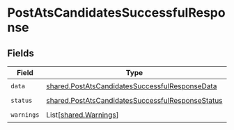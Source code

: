 # PostAtsCandidatesSuccessfulResponse


## Fields

| Field                                                                                                                | Type                                                                                                                 | Required                                                                                                             | Description                                                                                                          |
| -------------------------------------------------------------------------------------------------------------------- | -------------------------------------------------------------------------------------------------------------------- | -------------------------------------------------------------------------------------------------------------------- | -------------------------------------------------------------------------------------------------------------------- |
| `data`                                                                                                               | [shared.PostAtsCandidatesSuccessfulResponseData](../../models/shared/postatscandidatessuccessfulresponsedata.md)     | :heavy_check_mark:                                                                                                   | N/A                                                                                                                  |
| `status`                                                                                                             | [shared.PostAtsCandidatesSuccessfulResponseStatus](../../models/shared/postatscandidatessuccessfulresponsestatus.md) | :heavy_check_mark:                                                                                                   | N/A                                                                                                                  |
| `warnings`                                                                                                           | List[[shared.Warnings](../../models/shared/warnings.md)]                                                             | :heavy_check_mark:                                                                                                   | N/A                                                                                                                  |
